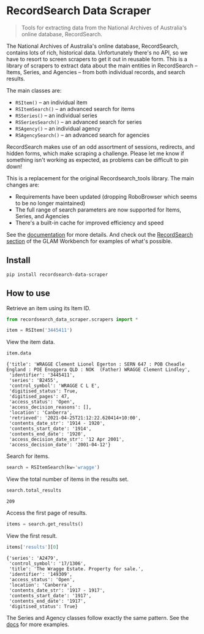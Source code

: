 # RecordSearch Data Scraper
> Tools for extracting data from the National Archives of Australia's online database, RecordSearch.


The National Archives of Australia's online database, RecordSearch, contains lots of rich, historical data. Unfortunately there's no API, so we have to resort to screen scrapers to get it out in reusable form. This is a library of scrapers to extract data about the main entities in RecordSearch – Items, Series, and Agencies – from both individual records, and search results.

The main classes are:

* `RSItem()` – an individual item
* `RSItemSearch()` – an advanced search for items
* `RSSeries()` – an individual series
* `RSSeriesSearch()` – an advanced search for series
* `RSAgency()` – an individual agency
* `RSAgencySearch()` – an advanced search for agencies

RecordSearch makes use of an odd assortment of sessions, redirects, and hidden forms, which make scraping a challenge. Please let me know if something isn't working as expected, as problems can be difficult to pin down!

This is a replacement for the original Recordsearch_tools library. The main changes are:

* Requirements have been updated (dropping RoboBrowser which seems to be no longer maintained)
* The full range of search parameters are now supported for Items, Series, and Agencies
* There's a built-in cache for improved efficiency and speed

See the [documentation](https://wragge.github.io/recordsearch_data_scraper/) for more details. And check out the [RecordSearch section](https://glam-workbench.net/recordsearch/) of the GLAM Workbench for examples of what's possible.

## Install

`pip install recordsearch-data-scraper`

## How to use

Retrieve an item using its Item ID.

```python
from recordsearch_data_scraper.scrapers import *

item = RSItem('3445411')
```

View the item data.

```python
item.data
```




    {'title': 'WRAGGE Clement Lionel Egerton : SERN 647 : POB Cheadle England : POE Enoggera QLD : NOK  (Father) WRAGGE Clement Lindley',
     'identifier': '3445411',
     'series': 'B2455',
     'control_symbol': 'WRAGGE C L E',
     'digitised_status': True,
     'digitised_pages': 47,
     'access_status': 'Open',
     'access_decision_reasons': [],
     'location': 'Canberra',
     'retrieved': '2021-04-25T21:12:22.620414+10:00',
     'contents_date_str': '1914 - 1920',
     'contents_start_date': '1914',
     'contents_end_date': '1920',
     'access_decision_date_str': '12 Apr 2001',
     'access_decision_date': '2001-04-12'}



Search for items.

```python
search = RSItemSearch(kw='wragge')
```

View the total number of items in the results set.

```python
search.total_results
```




    209



Access the first page of results.

```python
items = search.get_results()
```

View the first result.

```python
items['results'][0]
```




    {'series': 'A2479',
     'control_symbol': '17/1306',
     'title': 'The Wragge Estate. Property for sale.',
     'identifier': '149309',
     'access_status': 'Open',
     'location': 'Canberra',
     'contents_date_str': '1917 - 1917',
     'contents_start_date': '1917',
     'contents_end_date': '1917',
     'digitised_status': True}



The Series and Agency classes follow exactly the same pattern. See the [docs](https://wragge.github.io/recordsearch_data_scraper/) for more examples.
